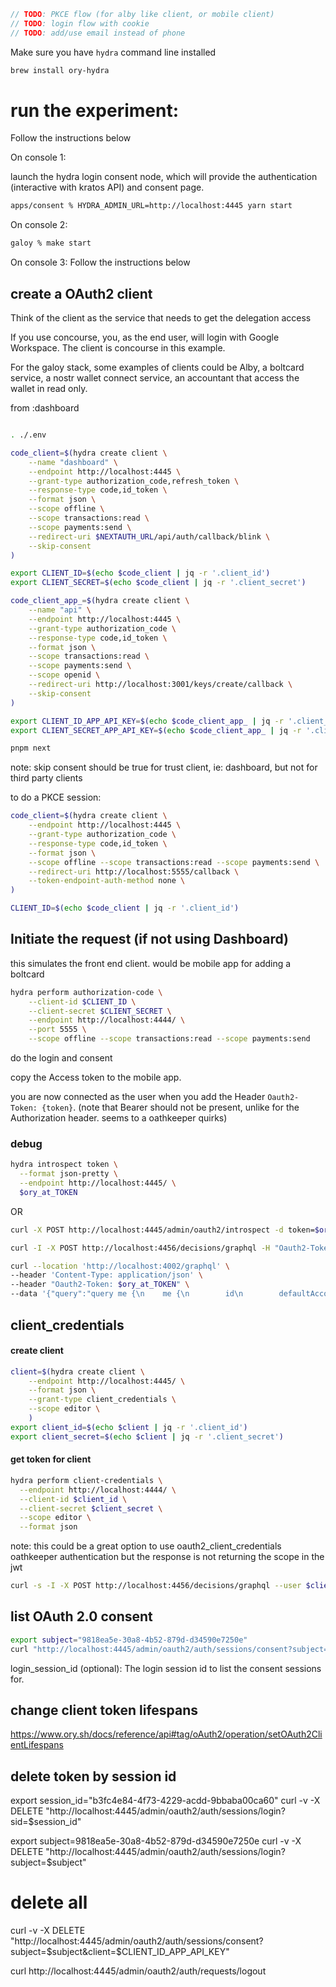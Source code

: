 ```js
// TODO: PKCE flow (for alby like client, or mobile client)
// TODO: login flow with cookie
// TODO: add/use email instead of phone
```

Make sure you have `hydra` command line installed

```sh
brew install ory-hydra
```

# run the experiment:

Follow the instructions below


On console 1:

launch the hydra login consent node, which will provide the authentication (interactive with kratos API) and consent page.

```sh
apps/consent % HYDRA_ADMIN_URL=http://localhost:4445 yarn start
```

On console 2:
```sh
galoy % make start
```

On console 3:
Follow the instructions below


## create a OAuth2 client

Think of the client as the service that needs to get the delegation access

If you use concourse, you, as the end user, will login with Google Workspace.
The client is concourse in this example.

For the galoy stack, some examples of clients could be Alby, a boltcard service, a nostr wallet connect service, an accountant that access the wallet in read only.


from :dashboard
```sh

. ./.env

code_client=$(hydra create client \
    --name "dashboard" \
    --endpoint http://localhost:4445 \
    --grant-type authorization_code,refresh_token \
    --response-type code,id_token \
    --format json \
    --scope offline \
    --scope transactions:read \
    --scope payments:send \
    --redirect-uri $NEXTAUTH_URL/api/auth/callback/blink \
    --skip-consent
)

export CLIENT_ID=$(echo $code_client | jq -r '.client_id')
export CLIENT_SECRET=$(echo $code_client | jq -r '.client_secret')

code_client_app_=$(hydra create client \
    --name "api" \
    --endpoint http://localhost:4445 \
    --grant-type authorization_code \
    --response-type code,id_token \
    --format json \
    --scope transactions:read \
    --scope payments:send \
    --scope openid \
    --redirect-uri http://localhost:3001/keys/create/callback \
    --skip-consent
)

export CLIENT_ID_APP_API_KEY=$(echo $code_client_app_ | jq -r '.client_id')
export CLIENT_SECRET_APP_API_KEY=$(echo $code_client_app_ | jq -r '.client_secret')

pnpm next
```

note: skip consent should be true for trust client, ie: dashboard, but not for third party clients


to do a PKCE session:

```sh
code_client=$(hydra create client \
    --endpoint http://localhost:4445 \
    --grant-type authorization_code \
    --response-type code,id_token \
    --format json \
    --scope offline --scope transactions:read --scope payments:send \
    --redirect-uri http://localhost:5555/callback \
    --token-endpoint-auth-method none \
)

CLIENT_ID=$(echo $code_client | jq -r '.client_id')
```

## Initiate the request (if not using Dashboard)

this simulates the front end client.
would be mobile app for adding a boltcard

```sh
hydra perform authorization-code \
    --client-id $CLIENT_ID \
    --client-secret $CLIENT_SECRET \
    --endpoint http://localhost:4444/ \
    --port 5555 \
    --scope offline --scope transactions:read --scope payments:send
```

do the login and consent

copy the Access token to the mobile app.

you are now connected as the user when you add the Header `Oauth2-Token: {token}`. (note that Bearer should not be present, unlike for the Authorization header. seems to a oathkeeper quirks)

### debug

```sh
hydra introspect token \
  --format json-pretty \
  --endpoint http://localhost:4445/ \
  $ory_at_TOKEN
```

OR


```sh
curl -X POST http://localhost:4445/admin/oauth2/introspect -d token=$ory_at_TOKEN

curl -I -X POST http://localhost:4456/decisions/graphql -H "Oauth2-Token: $ory_at_TOKEN"

curl --location 'http://localhost:4002/graphql' \
--header 'Content-Type: application/json' \
--header "Oauth2-Token: $ory_at_TOKEN" \
--data '{"query":"query me {\n    me {\n        id\n        defaultAccount {\n            id\n        }\n    }\n}","variables":{}}'
```

## client_credentials

#### create client

```sh
client=$(hydra create client \
    --endpoint http://localhost:4445/ \
    --format json \
    --grant-type client_credentials \
    --scope editor \
    )
export client_id=$(echo $client | jq -r '.client_id')
export client_secret=$(echo $client | jq -r '.client_secret')
```

#### get token for client

```sh
hydra perform client-credentials \
  --endpoint http://localhost:4444/ \
  --client-id $client_id \
  --client-secret $client_secret \
  --scope editor \
  --format json
```

note: this could be a great option to use oauth2_client_credentials oathkeeper authentication
but the response is not returning the scope in the jwt

```sh
curl -s -I -X POST http://localhost:4456/decisions/graphql --user $client_id:$client_secret
```


## list OAuth 2.0 consent

```sh
export subject="9818ea5e-30a8-4b52-879d-d34590e7250e"
curl "http://localhost:4445/admin/oauth2/auth/sessions/consent?subject=$subject"

```
login_session_id (optional): The login session id to list the consent sessions for.


## change client token lifespans

https://www.ory.sh/docs/reference/api#tag/oAuth2/operation/setOAuth2ClientLifespans


## delete token by session id

export session_id="b3fc4e84-4f73-4229-acdd-9bbaba00ca60"
curl -v -X DELETE "http://localhost:4445/admin/oauth2/auth/sessions/login?sid=$session_id"

export subject=9818ea5e-30a8-4b52-879d-d34590e7250e
curl -v -X DELETE "http://localhost:4445/admin/oauth2/auth/sessions/login?subject=$subject"


# delete all
curl -v -X DELETE "http://localhost:4445/admin/oauth2/auth/sessions/consent?subject=$subject&client=$CLIENT_ID_APP_API_KEY"



curl http://localhost:4445/admin/oauth2/auth/requests/logout
